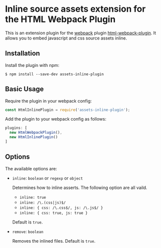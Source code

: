Inline source assets extension for the HTML Webpack Plugin
========================================

This is an extension plugin for the [webpack](http://webpack.github.io) plugin [html-webpack-plugin](https://github.com/ampedandwired/html-webpack-plugin).  It allows you to embed javascript and css source assets inline.

Installation
------------

Install the plugin with npm:
```shell
$ npm install --save-dev assets-inline-plugin
```

Basic Usage
-----------
Require the plugin in your webpack config:

```javascript
const HtmlInlinePlugin = require('assets-inline-plugin');
```

Add the plugin to your webpack config as follows:

```javascript
plugins: [
  new HtmlWebpackPlugin(),
  new HtmlInlinePlugin()
]
```


Options
-------
The available options are:

- `inline`: `boolean` or `regexp` or `object`

  Determines how to inline asserts. The following option are all vaild.

  - `inline: true`
  - `inline: /\.(css|js)$/`
  - `inline: {
      css: /\.css$/,
      js: /\.js$/
    }`
  - `inline: {
      css: true,
      js: true
    }`

  Default is `true`.

- `remove`: `boolean`

  Removes the inlined files. Default is `true`.